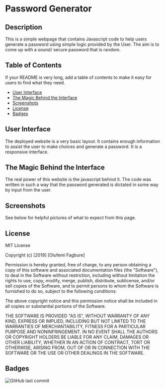 # Password Generator

## Description 

This is a simple webpage that contains Javascript code to help users generate a password using simple logic provided by the User. The aim is to come up with a sound/ secure password that is random.

## Table of Contents 

If your README is very long, add a table of contents to make it easy for users to find what they need.

* [User Interface](#UserInterface)
* [The Magic Behind the Interface](#TheMagicBehindTheInterface)
* [Screenshots](#Screenshots)
* [License](#license)
* [Badges](#Badges)

## User Interface

The deployed website is a very basic layout. It contains enough information to assist the user to make choices and generate a password. It is a responsive interface. 


## The Magic Behind the Interface

The real power of this website is the javascript behind it. The code was written in such a way that the password generated is dictated in some way by input from the user. 


## Screenshots

See below for helpful pictures of what to expect from this page. 


## License

MIT License

Copyright (c) [2019] [Olufemi Fagbure]

Permission is hereby granted, free of charge, to any person obtaining a copy
of this software and associated documentation files (the "Software"), to deal
in the Software without restriction, including without limitation the rights
to use, copy, modify, merge, publish, distribute, sublicense, and/or sell
copies of the Software, and to permit persons to whom the Software is
furnished to do so, subject to the following conditions:

The above copyright notice and this permission notice shall be included in all
copies or substantial portions of the Software.

THE SOFTWARE IS PROVIDED "AS IS", WITHOUT WARRANTY OF ANY KIND, EXPRESS OR
IMPLIED, INCLUDING BUT NOT LIMITED TO THE WARRANTIES OF MERCHANTABILITY,
FITNESS FOR A PARTICULAR PURPOSE AND NONINFRINGEMENT. IN NO EVENT SHALL THE
AUTHORS OR COPYRIGHT HOLDERS BE LIABLE FOR ANY CLAIM, DAMAGES OR OTHER
LIABILITY, WHETHER IN AN ACTION OF CONTRACT, TORT OR OTHERWISE, ARISING FROM,
OUT OF OR IN CONNECTION WITH THE SOFTWARE OR THE USE OR OTHER DEALINGS IN THE
SOFTWARE.


## Badges

![GitHub last commit](https://img.shields.io/github/last-commit/ofagbure/Portfolio)

